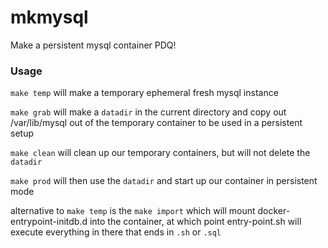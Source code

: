 # mkmysql
Make a persistent mysql container PDQ!


### Usage
`make temp` will make a temporary ephemeral fresh mysql instance

`make grab` will make a `datadir` in the current directory and copy out /var/lib/mysql out 
of the temporary container to be used in a persistent setup

`make clean` will clean up our temporary containers, but will not delete the `datadir`

`make prod` will then use the `datadir` and start up our container in persistent mode

alternative to `make temp` is the `make import` which will mount docker-entrypoint-initdb.d into 
the container, at which point entry-point.sh will execute everything in there that ends in `.sh` or `.sql`
